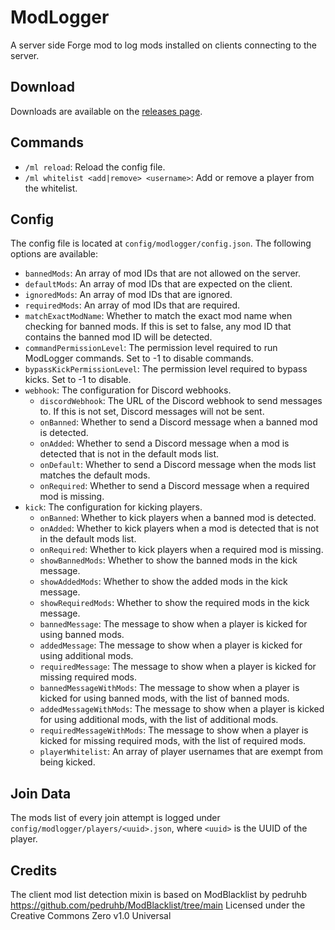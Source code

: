 # ModLogger
A server side Forge mod to log mods installed on clients connecting to the server.

## Download
Downloads are available on the [releases page](https://github.com/olly007opm/ModLogger/releases).

## Commands
- `/ml reload`: Reload the config file.
- `/ml whitelist <add|remove> <username>`: Add or remove a player from the whitelist.

## Config
The config file is located at `config/modlogger/config.json`. The following options are available:
- `bannedMods`: An array of mod IDs that are not allowed on the server.
- `defaultMods`: An array of mod IDs that are expected on the client.
- `ignoredMods`: An array of mod IDs that are ignored.
- `requiredMods`: An array of mod IDs that are required.
- `matchExactModName`: Whether to match the exact mod name when checking for banned mods. If this is set to false, any mod ID that contains the banned mod ID will be detected.
- `commandPermissionLevel`: The permission level required to run ModLogger commands. Set to -1 to disable commands.
- `bypassKickPermissionLevel`: The permission level required to bypass kicks. Set to -1 to disable.
- `webhook`: The configuration for Discord webhooks.
  - `discordWebhook`: The URL of the Discord webhook to send messages to. If this is not set, Discord messages will not be sent.
  - `onBanned`: Whether to send a Discord message when a banned mod is detected.
  - `onAdded`: Whether to send a Discord message when a mod is detected that is not in the default mods list.
  - `onDefault`: Whether to send a Discord message when the mods list matches the default mods.
  - `onRequired`: Whether to send a Discord message when a required mod is missing.
- `kick`: The configuration for kicking players.
  - `onBanned`: Whether to kick players when a banned mod is detected.
  - `onAdded`: Whether to kick players when a mod is detected that is not in the default mods list.
  - `onRequired`: Whether to kick players when a required mod is missing.
  - `showBannedMods`: Whether to show the banned mods in the kick message.
  - `showAddedMods`: Whether to show the added mods in the kick message.
  - `showRequiredMods`: Whether to show the required mods in the kick message.
  - `bannedMessage`: The message to show when a player is kicked for using banned mods.
  - `addedMessage`: The message to show when a player is kicked for using additional mods.
  - `requiredMessage`: The message to show when a player is kicked for missing required mods.
  - `bannedMessageWithMods`: The message to show when a player is kicked for using banned mods, with the list of banned mods.
  - `addedMessageWithMods`: The message to show when a player is kicked for using additional mods, with the list of additional mods.
  - `requiredMessageWithMods`: The message to show when a player is kicked for missing required mods, with the list of required mods.
  - `playerWhitelist`: An array of player usernames that are exempt from being kicked.

## Join Data
The mods list of every join attempt is logged under `config/modlogger/players/<uuid>.json`, where `<uuid>` is the UUID of the player.

## Credits
The client mod list detection mixin is based on ModBlacklist by pedruhb
https://github.com/pedruhb/ModBlacklist/tree/main
Licensed under the Creative Commons Zero v1.0 Universal
